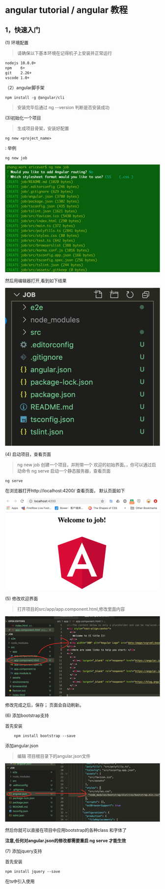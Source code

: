 # angular tutorial  / angular 教程


## 1，快速入门

(1) 环境配置

> 请确保以下基本环境在记得机子上安装并正常运行

    nodejs 10.0.0+ 
    npm    6+
    git    2.26+
    vscode 1.0+

（2）angular脚手架

    npm install -g @angular/cli

> 安装完毕后通过  ng --version 判断是否安装成功

 (3)初始化一个项目

 > 生成项目骨架，安装好配置

    ng new <project_name>

: 举例

    ng new job

![image](./assets/newjob.png)

然后用编辑器打开,看到如下结果

![image](./assets/jobedit.png)

(4) 启动项目，查看页面

> ng new job 创建一个项目，并附带一个 欢迎的初始界面。，你可以通过启动命令 ng serve 启动一个静态服务器，查看页面

    ng serve

在浏览器打开http://localhost:4200/ 查看页面， 默认页面如下

![image](./assets/welcome.png)

(5) 修改欢迎界面

> 打开项目的src/app/app.component.html,修改里面内容

![image](./assets/changewelcome.png)

修改完成之后，保存； 页面会自动刷新。

(6) 添加bootstrap支持

首先安装

        npm install bootstrap --save

添加angular.json

>编辑 项目根目录下的angular.json文件

![image](./assets/bootstrap.png)


然后你就可以直接在项目中应用bootstrap的各种class 和字体了

**注意,任何对angular.json的修改都需要重启 ng serve 才能生效**


(7) 添加jquery支持

首先安装

    npm install jquery --save

在ts中引入使用

    